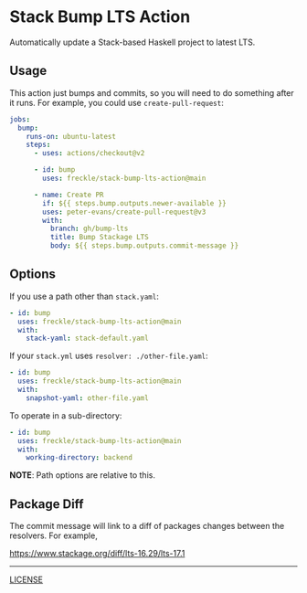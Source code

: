 # Stack Bump LTS Action

Automatically update a Stack-based Haskell project to latest LTS.

## Usage

This action just bumps and commits, so you will need to do something after it
runs. For example, you could use `create-pull-request`:

```yaml
jobs:
  bump:
    runs-on: ubuntu-latest
    steps:
      - uses: actions/checkout@v2

      - id: bump
        uses: freckle/stack-bump-lts-action@main

      - name: Create PR
        if: ${{ steps.bump.outputs.newer-available }}
        uses: peter-evans/create-pull-request@v3
        with:
          branch: gh/bump-lts
          title: Bump Stackage LTS
          body: ${{ steps.bump.outputs.commit-message }}
```

## Options

If you use a path other than `stack.yaml`:

```yaml
- id: bump
  uses: freckle/stack-bump-lts-action@main
  with:
    stack-yaml: stack-default.yaml
```

If your `stack.yml` uses `resolver: ./other-file.yaml`:

```yaml
- id: bump
  uses: freckle/stack-bump-lts-action@main
  with:
    snapshot-yaml: other-file.yaml
```

To operate in a sub-directory:

```yaml
- id: bump
  uses: freckle/stack-bump-lts-action@main
  with:
    working-directory: backend
```

**NOTE**: Path options are relative to this.

## Package Diff

The commit message will link to a diff of packages changes between the
resolvers. For example,

https://www.stackage.org/diff/lts-16.29/lts-17.1

---

[LICENSE](./LICENSE)

